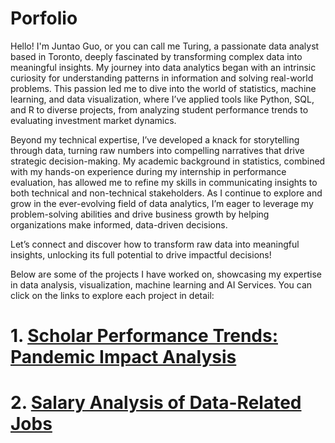 # Porfolio
Hello! I'm Juntao Guo, or you can call me Turing, a passionate data analyst based in Toronto, deeply fascinated by transforming complex data into meaningful insights. My journey into data analytics began with an intrinsic curiosity for understanding patterns in information and solving real-world problems. This passion led me to dive into the world of statistics, machine learning, and data visualization, where I’ve applied tools like Python, SQL, and R to diverse projects, from analyzing student performance trends to evaluating investment market dynamics.

Beyond my technical expertise, I’ve developed a knack for storytelling through data, turning raw numbers into compelling narratives that drive strategic decision-making. My academic background in statistics, combined with my hands-on experience during my internship in performance evaluation, has allowed me to refine my skills in communicating insights to both technical and non-technical stakeholders. As I continue to explore and grow in the ever-evolving field of data analytics, I’m eager to leverage my problem-solving abilities and drive business growth by helping organizations make informed, data-driven decisions.

Let’s connect and discover how to transform raw data into meaningful insights, unlocking its full potential to drive impactful decisions!

Below are some of the projects I have worked on, showcasing my expertise in data analysis, visualization, machine learning and AI Services. You can click on the links to explore each project in detail: 
# 1. [Scholar Performance Trends: Pandemic Impact Analysis](https://github.com/TuringCentaurea/Scholar-Performance-Trends-Analysis.git) 
# 2. [Salary Analysis of Data-Related Jobs](https://github.com/TuringCentaurea/salary_analysis_I.git)
